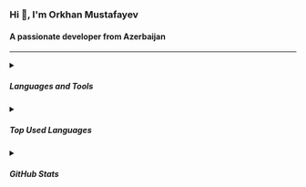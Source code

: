 <h3 align="letf">Hi 👋, I'm Orkhan Mustafayev</h3>
<h4 align="left">A passionate developer from Azerbaijan</h4>

---

<details>
  <summary><h5>Languages and Tools</h5></summary>
  <p align="left">
    <a href="https://www.w3schools.com/cs/" target="_blank" rel="noreferrer">
      <img src="https://raw.githubusercontent.com/devicons/devicon/master/icons/csharp/csharp-original.svg" alt="C#" width="40" height="40"/>
    </a>
    <a href="https://www.w3schools.com/css/" target="_blank" rel="noreferrer">
      <img src="https://raw.githubusercontent.com/devicons/devicon/master/icons/css3/css3-original-wordmark.svg" alt="CSS3" width="40" height="40"/>
    </a>
    <a href="https://dotnet.microsoft.com/" target="_blank" rel="noreferrer">
      <img src="https://raw.githubusercontent.com/devicons/devicon/master/icons/dot-net/dot-net-original-wordmark.svg" alt=".NET" width="40" height="40"/>
    </a>
    <a href="https://www.w3.org/html/" target="_blank" rel="noreferrer">
      <img src="https://raw.githubusercontent.com/devicons/devicon/master/icons/html5/html5-original-wordmark.svg" alt="HTML5" width="40" height="40"/>
    </a>
    <a href="https://www.microsoft.com/en-us/sql-server" target="_blank" rel="noreferrer">
      <img src="https://www.svgrepo.com/show/303229/microsoft-sql-server-logo.svg" alt="Microsoft SQL Server" width="40" height="40"/>
    </a>
    <a href="https://postman.com" target="_blank" rel="noreferrer">
      <img src="https://www.vectorlogo.zone/logos/getpostman/getpostman-icon.svg" alt="Postman" width="40" height="40"/>
    </a>
  </p>
</details>


 <details>
    <summary><h5>Top Used Languages</h5></summary>
  <p align="left">
   <img src="https://github-readme-stats.vercel.app/api/top-langs?username=m-orxan&show_icons=true&locale=en&layout=compact&bg_color=000000" alt="Top Languages" />
  </p>
</details>
<details>
  <summary><h5>GitHub Stats</h5></summary>
  <p align="left">
    <img src="https://github-readme-stats.vercel.app/api?username=m-orxan&show_icons=true&locale=en&bg_color=000000" alt="GitHub Stats" />

  </p>
  </details>
 
